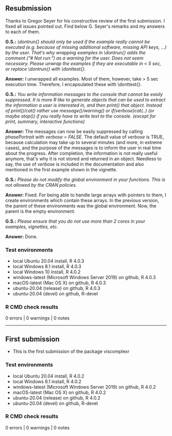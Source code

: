 ## Resubmission
Thanks to Gregor Seyer for his constructive review of the first submission. I fixed all issues pointed out. Find below G. Seyer's remarks and my answers to each of them.

**G.S.:** *\\dontrun{} should only be used if the example really cannot be executed (e.g. because of missing additional software, missing API keys, ...) by the user. That's why wrapping examples in \\dontrun{} adds the comment ("# Not run:") as a warning for the user.
Does not seem necessary.
Please unwrap the examples if they are executable in < 5 sec, or replace \\dontrun{} with \\donttest{}.*

**Answer:** I unwrapped all examples. Most of them, however, take > 5 sec execution time. Therefore, I encapsulated these with \\donttest{}.

**G.S.:** *You write information messages to the console that cannot be easily suppressed.
It is more R like to generate objects that can be used to extract the information a user is interested in, and then print() that object.
Instead of print()/cat() rather use message()/warning()  or if(verbose)cat(..) (or maybe stop()) if you really have to write text to the console. (except for print, summary, interactive functions)*

**Answer:** The messages can now be easily suppressed by calling *phasePortrait* with *verbose = FALSE*. The default value of *verbose* is TRUE, because calculation may take up to several minutes (and more, in extreme cases), and the purpose of the messages is to inform the user in real time about the progress. After completion, the information is not really useful anymore, that's why it is not stored and returned in an object. Needless to say, the use of *verbose* is included in the documentation and also mentioned in the first example shown in the vignette.

**G.S.:** *Please do not modify the global environment in your functions. This is not allowed by the CRAN policies.*

**Answer:** Fixed. For being able to handle large arrays with pointers to them, I create environments which contain these arrays. In the previous version, the parent of these environments was the global environment. Now, the parent is the empty environment.

**G.S.:** *Please ensure that you do not use more than 2 cores in your examples, vignettes, etc.*

**Answer:** Done.

### Test environments
* local Ubuntu 20.04 install, R 4.0.3
* local Windows 8.1 install, R 4.0.3
* local Windows 10 install, R 4.0.2
* windows-latest (Microsoft Windows Server 2019) on github, R 4.0.3
* macOS-latest (Mac OS X) on github, R 4.0.3
* ubuntu-20.04 (release) on github, R 4.0.3
* ubuntu-20.04 (devel) on github, R-devel

### R CMD check results
0 errors | 0 warnings | 0 notes



-------------
## First submission
* This is the first submission of the package viscomplexr

### Test environments
* local Ubuntu 20.04 install, R 4.0.2
* local Windows 8.1 install, R 4.0.2
* windows-latest (Microsoft Windows Server 2019) on github, R 4.0.2
* macOS-latest (Mac OS X) on github, R 4.0.2
* ubuntu-20.04 (release) on github, R 4.0.2
* ubuntu-20.04 (devel) on github, R-devel

### R CMD check results
0 errors | 0 warnings | 0 notes



